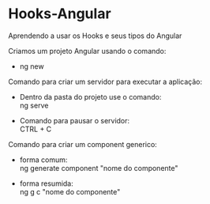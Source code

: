 # Hooks-Angular
 Aprendendo a usar os Hooks e seus tipos do Angular

Criamos um projeto Angular usando o comando: <br>
 * ng new


Comando para criar um servidor para executar a aplicação:
* Dentro da pasta do projeto use o comando: <br>
  ng serve

* Comando para pausar o servidor: <br>
  CTRL + C


Comando para criar um component generico: <br>
* forma comum: <br>
  ng generate component "nome do componente"

* forma resumida: <br>
  ng g c "nome do componente"


